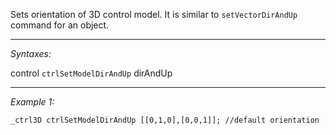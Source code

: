 Sets orientation of 3D control model. It is similar to `setVectorDirAndUp` command for an object.


---
*Syntaxes:*

control `ctrlSetModelDirAndUp` dirAndUp

---
*Example 1:*

```sqf
_ctrl3D ctrlSetModelDirAndUp [[0,1,0],[0,0,1]]; //default orientation
```
